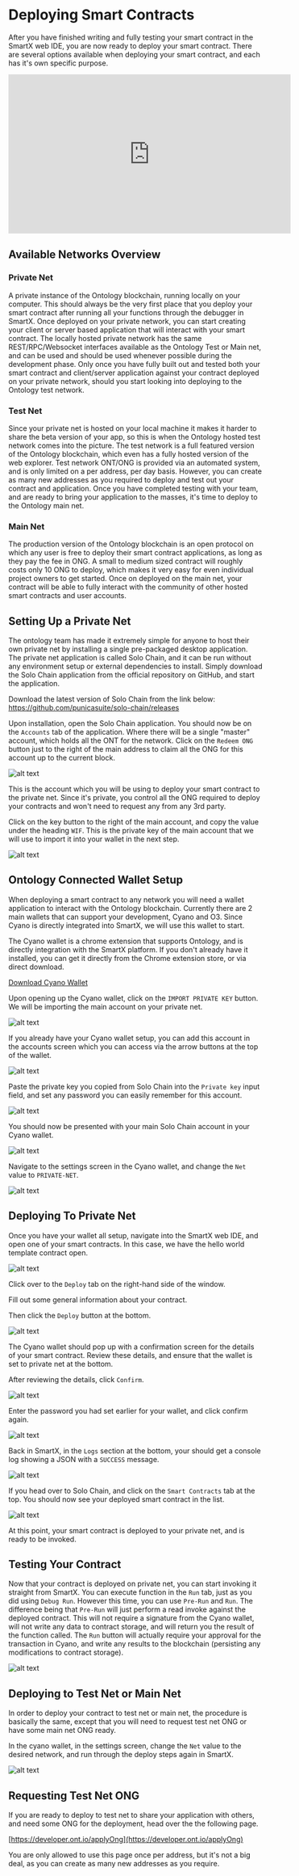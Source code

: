 # Deploying Smart Contracts

After you have finished writing and fully testing your smart contract in the SmartX web IDE, you are now ready to deploy your smart contract. There are several options available when deploying your smart contract, and each has it's own specific purpose.

<iframe width="560" height="315" src="https://www.youtube.com/embed/jlNAoPMOqso" frameborder="0" allow="accelerometer; autoplay; encrypted-media; gyroscope; picture-in-picture" allowfullscreen></iframe>

## Available Networks Overview

### Private Net

A private instance of the Ontology blockchain, running locally on your computer. This should always be the very first place that you deploy your smart contract after running all your functions through the debugger in SmartX. Once deployed on your private network, you can start creating your client or server based application that will interact with your smart contract. The locally hosted private network has the same REST/RPC/Websocket interfaces available as the Ontology Test or Main net, and can be used and should be used whenever possible during the development phase. Only once you have fully built out and tested both your smart contract and client/server application against your contract deployed on your private network, should you start looking into deploying to the Ontology test network.

### Test Net

Since your private net is hosted on your local machine it makes it harder to share the beta version of your app, so this is when the Ontology hosted test network comes into the picture. The test network is a full featured version of the Ontology blockchain, which even has a fully hosted version of the web explorer. Test network ONT/ONG is provided via an automated system, and is only limited on a per address, per day basis. However, you can create as many new addresses as you required to deploy and test out your contract and application. Once you have completed testing with your team, and are ready to bring your application to the masses, it's time to deploy to the Ontology main net.

### Main Net

The production version of the Ontology blockchain is an open protocol on which any user is free to deploy their smart contract applications, as long as they pay the fee in ONG. A small to medium sized contract will roughly costs only 10 ONG to deploy, which makes it very easy for even individual project owners to get started. Once on deployed on the main net, your contract will be able to fully interact with the community of other hosted smart contracts and user accounts.

## Setting Up a Private Net

The ontology team has made it extremely simple for anyone to host their own private net by installing a single pre-packaged desktop application. The private net application is called Solo Chain, and it can be run without any environment setup or external dependencies to install. Simply download the Solo Chain application from the official repository on GitHub, and start the application.

Download the latest version of Solo Chain from the link below:
https://github.com/punicasuite/solo-chain/releases

Upon installation, open the Solo Chain application. You should now be on the `Accounts` tab of the application. Where there will be a single "master" account, which holds all the ONT for the network. Click on the `Redeem ONG` button just to the right of the main address to claim all the ONG for this account up to the current block.

![alt text](../assets/smartContracts/deployment/deploy-00.png "solo chain wallet")

This is the account which you will be using to deploy your smart contract to the private net. Since it's private, you control all the ONG required to deploy your contracts and won't need to request any from any 3rd party.

Click on the key button to the right of the main account, and copy the value under the heading `WIF`. This is the private key of the main account that we will use to import it into your wallet in the next step.

![alt text](../assets/smartContracts/deployment/deploy-03.png "solo chain wallet")

## Ontology Connected Wallet Setup

When deploying a smart contract to any network you will need a wallet application to interact with the Ontology blockchain. Currently there are 2 main wallets that can support your development, Cyano and O3. Since Cyano is directly integrated into SmartX, we will use this wallet to start.

The Cyano wallet is a chrome extension that supports Ontology, and is directly integration with the SmartX platform. If you don't already have it installed, you can get it directly from the Chrome extension store, or via direct download.

[Download Cyano Wallet](https://chrome.google.com/webstore/detail/cyano-wallet/dkdedlpgdmmkkfjabffeganieamfklkm?hl=en-US)

Upon opening up the Cyano wallet, click on the `IMPORT PRIVATE KEY` button. We will be importing the main account on your private net.

![alt text](../assets/smartContracts/deployment/deploy-01.png "cyano wallet")

If you already have your Cyano wallet setup, you can add this account in the accounts screen which you can access via the arrow buttons at the top of the wallet.

![alt text](../assets/smartContracts/deployment/deploy-04.png "cyano wallet")

Paste the private key you copied from Solo Chain into the `Private key` input field, and set any password you can easily remember for this account.

![alt text](../assets/smartContracts/deployment/deploy-02.png "cyano wallet")

You should now be presented with your main Solo Chain account in your Cyano wallet.

![alt text](../assets/smartContracts/deployment/deploy-05.png "cyano wallet")

Navigate to the settings screen in the Cyano wallet, and change the `Net` value to `PRIVATE-NET`.

![alt text](../assets/smartContracts/deployment/deploy-06.png "cyano wallet")

## Deploying To Private Net

Once you have your wallet all setup, navigate into the SmartX web IDE, and open one of your smart contracts. In this case, we have the hello world template contract open.

![alt text](../assets/smartContracts/deployment/deploy-07.png "smartx")

Click over to the `Deploy` tab on the right-hand side of the window.

Fill out some general information about your contract.

Then click the `Deploy` button at the bottom.

![alt text](../assets/smartContracts/deployment/deploy-08.png "smartx")

The Cyano wallet should pop up with a confirmation screen for the details of your smart contract. Review these details, and ensure that the wallet is set to private net at the bottom.

After reviewing the details, click `Confirm`.

![alt text](../assets/smartContracts/deployment/deploy-09.png "smartx")

Enter the password you had set earlier for your wallet, and click confirm again.

![alt text](../assets/smartContracts/deployment/deploy-10.png "smartx")

Back in SmartX, in the `Logs` section at the bottom, your should get a console log showing a JSON with a `SUCCESS` message.

![alt text](../assets/smartContracts/deployment/deploy-11.png "smartx")

If you head over to Solo Chain, and click on the `Smart Contracts` tab at the top. You should now see your deployed smart contract in the list.

![alt text](../assets/smartContracts/deployment/deploy-12.png "smartx")

At this point, your smart contract is deployed to your private net, and is ready to be invoked.

## Testing Your Contract

Now that your contract is deployed on private net, you can start invoking it straight from SmartX. You can execute function in the `Run` tab, just as you did using `Debug Run`. However this time, you can use `Pre-Run` and `Run`. The difference being that `Pre-Run` will just perform a read invoke against the deployed contract. This will not require a signature from the Cyano wallet, will not write any data to contract storage, and will return you the result of the function called. The `Run` button will actually require your approval for the transaction in Cyano, and write any results to the blockchain (persisting any modifications to contract storage).

![alt text](../assets/smartContracts/deployment/deploy-13.png "smartx")

## Deploying to Test Net or Main Net

In order to deploy your contract to test net or main net, the procedure is basically the same, except that you will need to request test net ONG or have some main net ONG ready.

In the cyano wallet, in the settings screen, change the `Net` value to the desired network, and run through the deploy steps again in SmartX.

![alt text](../assets/smartContracts/deployment/deploy-14.png "smartx")

## Requesting Test Net ONG

If you are ready to deploy to test net to share your application with others, and need some ONG for the deployment, head over the the following page.

[https://developer.ont.io/applyOng](https://developer.ont.io/applyOng)

You are only allowed to use this page once per address, but it's not a big deal, as you can create as many new addresses as you require.
